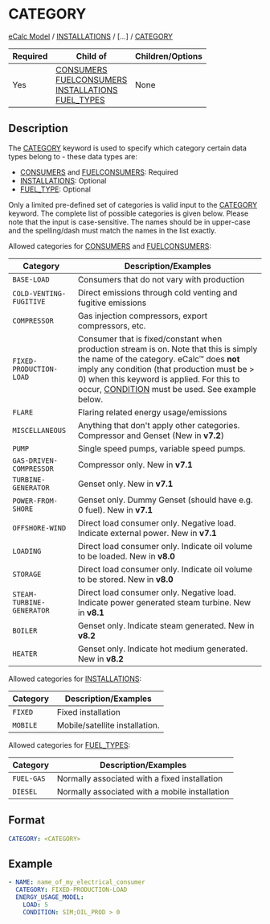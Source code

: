 # CATEGORY
[eCalc Model](../index.md)
/ [INSTALLATIONS](INSTALLATIONS) 
/ [...] / [CATEGORY](CATEGORY)

| Required | Child of      | Children/Options |
|----------|---------------|------------------|
| Yes      | [CONSUMERS](CONSUMERS)  <br /> [FUELCONSUMERS](FUELCONSUMERS) <br /> [INSTALLATIONS](INSTALLATIONS) <br /> [FUEL_TYPES](FUEL_TYPES) <br /> | None             |

## Description
The [CATEGORY](CATEGORY) keyword is used to specify which category certain data types belong to - these data types are:

* [CONSUMERS](CONSUMERS) and [FUELCONSUMERS](FUELCONSUMERS): Required
* [INSTALLATIONS](INSTALLATIONS.md): Optional
* [FUEL_TYPE](FUEL_TYPES.md): Optional

Only a limited pre-defined set of categories is valid input to the 
[CATEGORY](CATEGORY) keyword. The complete list of possible categories is given below. 
Please note that the input is case-sensitive. The names should be in upper-case and the spelling/dash must match the names in the list exactly.

Allowed categories for [CONSUMERS](CONSUMERS) and [FUELCONSUMERS](FUELCONSUMERS):

| Category                      | Description/Examples                                                                                                                                                                                                                                                                               |
|-------------------------------|----------------------------------------------------------------------------------------------------------------------------------------------------------------------------------------------------------------------------------------------------------------------------------------------------|
| ``BASE-LOAD``                 | Consumers that do not vary with production                                                                                                                                                                                                                                                         |
| ``COLD-VENTING-FUGITIVE``     | Direct emissions through cold venting and fugitive emissions                                                                                                                                                                                                                                       |
| ``COMPRESSOR``                | Gas injection compressors, export compressors, etc.                                                                                                                                                                                                                                                |
| ``FIXED-PRODUCTION-LOAD``     | Consumer that is fixed/constant when production stream is on. Note that this is simply the name of the category. eCalc™ does **not** imply any condition (that production must be > 0) when this keyword is applied. For this to occur, [CONDITION](CONDITION.md) must be used. See example below. |
| ``FLARE``                     | Flaring related energy usage/emissions                                                                                                                                                                                                                                                             |
| ``MISCELLANEOUS``             | Anything that don't apply other categories. Compressor and Genset (New in **v7.2**)                                                                                                                                                                                                                |
| ``PUMP``                      | Single speed pumps, variable speed pumps.                                                                                                                                                                                                                                                          |
| ``GAS-DRIVEN-COMPRESSOR``     | Compressor only. New in **v7.1**                                                                                                                                                                                                                                                                   |
| ``TURBINE-GENERATOR``         | Genset only. New in **v7.1**                                                                                                                                                                                                                                                                       |
| ``POWER-FROM-SHORE``          | Genset only. Dummy Genset (should have e.g. 0 fuel). New in **v7.1**                                                                                                                                                                                                                               |
| ``OFFSHORE-WIND``             | Direct load consumer only. Negative load. Indicate external power. New in **v7.1**                                                                                                                                                                                                                 |
| ``LOADING``                   | Direct load consumer only. Indicate oil volume to be loaded. New in **v8.0**                                                                                                                                                                                                                       |
| ``STORAGE``                   | Direct load consumer only. Indicate oil volume to be stored. New in **v8.0**                                                                                                                                                                                                                       |
 | ``STEAM-TURBINE-GENERATOR``   | Direct load consumer only. Negative load. Indicate power generated steam turbine. New in **v8.1**                                                                                                                                                                                                  |
| ``BOILER``                  | Genset only. Indicate steam generated. New in **v8.2**                                                                                                                                                                                                                        |
| ``HEATER``                  | Genset only. Indicate hot medium generated. New in **v8.2**                                                                                                                                                                          |

Allowed categories for [INSTALLATIONS](INSTALLATIONS):

| Category                   | Description/Examples           |
|----------------------------|--------------------------------|
| ``FIXED``                  | Fixed installation             |
| ``MOBILE``                 | Mobile/satellite installation. |

Allowed categories for [FUEL_TYPES](FUEL_TYPES):

| Category                   | Description/Examples                                         |
|----------------------------|--------------------------------------------------------------|
| ``FUEL-GAS``               | Normally associated with a fixed installation                |
| ``DIESEL``                 | Normally associated with a mobile installation               |

## Format

~~~~~~~~yaml
CATEGORY: <CATEGORY>
~~~~~~~~

## Example

~~~~~~~~yaml
- NAME: name_of_my_electrical_consumer
  CATEGORY: FIXED-PRODUCTION-LOAD
  ENERGY_USAGE_MODEL:
    LOAD: 5
    CONDITION: SIM;OIL_PROD > 0
~~~~~~~~
